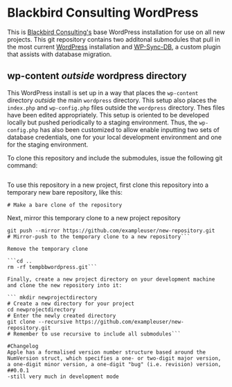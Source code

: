 # Blackbird Consulting WordPress
This is [Blackbird Consulting's](www.blackbirdconsult.com) base WordPress installation for use on all new projects. This git repository contains two additonal submodules that pull in the most current [WordPress](https://github.com/WordPress/WordPress) installation and [WP-Sync-DB](https://github.com/wp-sync-db/wp-sync-db), a custom plugin that assists with database migration.

## wp-content *outside* wordpress directory

This WordPress install is set up in a way that places the ```wp-content``` directory *outside* the main ```wordpress``` directory. This setup also places the ```index.php``` and ```wp-config.php``` files outside the ```wordpress``` directory. Thes files have been edited appropriately. This setup is oriented to be developed locally but pushed periodically to a staging environment. Thus, the ```wp-config.php``` has also been customized to allow enable inputting two sets of database credentials, one for your local development environment and one for the staging environment. 

To clone this repository and include the submodules, issue the following git command:

```git clone --recursive git@github.com:Herm71/bbwordpress.git yournewprojectdirectory
```
To use this repository in a new project, first clone this repository into a temporary new bare repository, like this:

```git clone --bare --recursive git@github.com:Herm71/bbwordpress.git /path/to/tempbbwordpress.git
# Make a bare clone of the repository
```
Next, mirror this temporary clone to a new project repository

```cd tempbbwordpress.git
git push --mirror https://github.com/exampleuser/new-repository.git
# Mirror-push to the temporary clone to a new repository```

Remove the temporary clone

```cd ..
rm -rf tempbbwordpress.git```

Finally, create a new project directory on your development machine and clone the new repository into it:

``` mkdir newprojectdirectory
# Create a new directory for your project
cd newprojectdirectory
# Enter the newly created directory
git clone --recursive https://github.com/exampleuser/new-repository.git
# Remember to use recursive to include all submodules```

#Changelog
Apple has a formalised version number structure based around the NumVersion struct, which specifies a one- or two-digit major version, a one-digit minor version, a one-digit "bug" (i.e. revision) version,
##0.0.1
-still very much in development mode